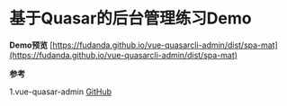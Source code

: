 # 基于Quasar的后台管理练习Demo

**Demo预览** [https://fudanda.github.io/vue-quasarcli-admin/dist/spa-mat](https://fudanda.github.io/vue-quasarcli-admin/dist/spa-mat)

**参考**

1.vue-quasar-admin  [GitHub](https://github.com/wjkang/vue-quasar-admin)
